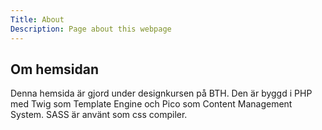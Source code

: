 ```yaml
---
Title: About
Description: Page about this webpage
---
```


Om hemsidan
-----------------

Denna hemsida är gjord under designkursen på BTH.
Den är byggd i PHP med Twig som Template Engine och Pico som Content Management System. SASS är använt som css compiler.